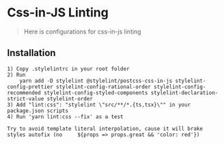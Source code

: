 # Css-in-JS Linting

> Here is configurations for css-in-js linting

## Installation

    1) Copy .stylelintrc in your root folder
    2) Run
        yarn add -D stylelint @stylelint/postcss-css-in-js stylelint-config-prettier stylelint-config-rational-order stylelint-config-recommended stylelint-config-styled-components stylelint-declaration-strict-value stylelint-order
    3) Add "lint:css": "stylelint \"src/**/*.{ts,tsx}\"" in your package.json scripts
    4) Run 'yarn lint:css --fix' as a test

    Try to avoid template literal interpolation, cause it will brake styles autofix (no 	${props => props.great && 'color: red'})
